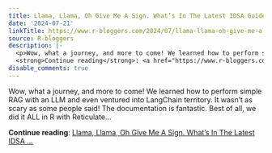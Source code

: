 ```yaml
---
title: Llama, Llama, Oh Give Me A Sign. What’s In The Latest IDSA Guideline?
date: '2024-07-21'
linkTitle: https://www.r-bloggers.com/2024/07/llama-llama-oh-give-me-a-sign-whats-in-the-latest-idsa-guideline/
source: R-bloggers
description: |-
  <p>Wow, what a journey, and more to come! We learned how to perform simple RAG with an LLM and even ventured into LangChain territory. It wasn’t as scary as some people said! The documentation is fantastic. Best of all, we did it ALL in R with Reticulate...</p>
  <strong>Continue reading</strong>: <a href="https://www.r-bloggers.com/2024/07/llama-llama-oh-give-me-a-sign-whats-in-the-latest-idsa-guideline/">Llama, Llama, Oh Give Me A Sign. What’s In The Latest IDSA ...
disable_comments: true
---
```

<p>Wow, what a journey, and more to come! We learned how to perform simple RAG with an LLM and even ventured into LangChain territory. It wasn’t as scary as some people said! The documentation is fantastic. Best of all, we did it ALL in R with Reticulate...</p>
<strong>Continue reading</strong>: <a href="https://www.r-bloggers.com/2024/07/llama-llama-oh-give-me-a-sign-whats-in-the-latest-idsa-guideline/">Llama, Llama, Oh Give Me A Sign. What’s In The Latest IDSA ...